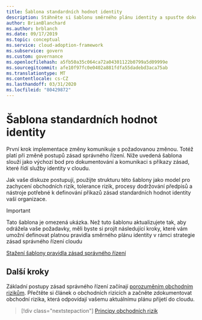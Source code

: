 ```yaml
---
title: Šablona standardních hodnot identity
description: Stáhněte si šablonu směrného plánu identity a spusťte dokumentování a komunikaci s příkazy zásad, které řídí služby identity v cloudu.
author: BrianBlanchard
ms.author: brblanch
ms.date: 09/17/2019
ms.topic: conceptual
ms.service: cloud-adoption-framework
ms.subservice: govern
ms.custom: governance
ms.openlocfilehash: a5fb50a35c064ca72a04301122b0799a5d09999e
ms.sourcegitcommit: afe10f97fc0e0402a881fdfa55dadebd3aca75ab
ms.translationtype: MT
ms.contentlocale: cs-CZ
ms.lasthandoff: 03/31/2020
ms.locfileid: "80429872"
---
```

# <a name="identity-baseline-template"></a>Šablona standardních hodnot identity

První krok implementace změny komunikuje s požadovanou změnou. Totéž platí při změně postupů zásad správného řízení. Níže uvedená šablona slouží jako výchozí bod pro dokumentování a komunikaci s příkazy zásad, které řídí služby identity v cloudu.

Jak vaše diskuze postupují, použijte strukturu této šablony jako model pro zachycení obchodních rizik, tolerance rizik, procesy dodržování předpisů a nástroje potřebné k definování příkazů zásad standardních hodnot identity vaší organizace.

> [!IMPORTANT]
> Tato šablona je omezená ukázka. Než tuto šablonu aktualizujete tak, aby odrážela vaše požadavky, měli byste si projít následující kroky, které vám umožní definovat platnou pravidla směrného plánu identity v rámci strategie zásad správného řízení cloudu

[Stažení šablony pravidla zásad správného řízení](https://archcenter.blob.core.windows.net/cdn/fusion/governance/Identity%20Baseline%20Discipline%20Template.docx)

## <a name="next-steps"></a>Další kroky

Základní postupy zásad správného řízení začínají [porozuměním obchodním rizikům](./business-risks.md). Přečtěte si článek o obchodních rizicích a začněte zdokumentovat obchodní rizika, která odpovídají vašemu aktuálnímu plánu přijetí do cloudu.

> [!div class="nextstepaction"]
> [Principy obchodních rizik](./business-risks.md)
